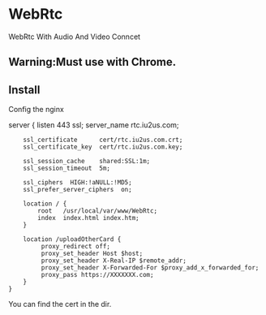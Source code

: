 # WebRtc
WebRtc With Audio And Video Conncet

## Warning:Must use with Chrome.

## Install
Config the nginx

server {
        listen       443 ssl;
        server_name  rtc.iu2us.com;

        ssl_certificate      cert/rtc.iu2us.com.crt;
        ssl_certificate_key  cert/rtc.iu2us.com.key;

        ssl_session_cache    shared:SSL:1m;
        ssl_session_timeout  5m;

        ssl_ciphers  HIGH:!aNULL:!MD5;
        ssl_prefer_server_ciphers  on;

        location / {
            root   /usr/local/var/www/WebRtc;
            index  index.html index.htm;
        }

        location /uploadOtherCard {
             proxy_redirect off;
             proxy_set_header Host $host;
             proxy_set_header X-Real-IP $remote_addr;
             proxy_set_header X-Forwarded-For $proxy_add_x_forwarded_for;
             proxy_pass https://XXXXXXX.com;
        }
    }

You can find the cert in the dir.

